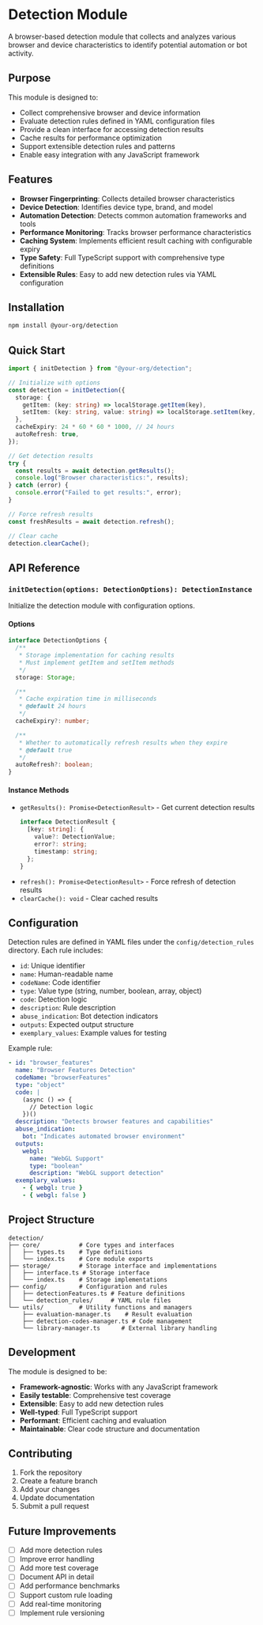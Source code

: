 # Detection Module

A browser-based detection module that collects and analyzes various browser and device characteristics to identify potential automation or bot activity.

## Purpose

This module is designed to:

- Collect comprehensive browser and device information
- Evaluate detection rules defined in YAML configuration files
- Provide a clean interface for accessing detection results
- Cache results for performance optimization
- Support extensible detection rules and patterns
- Enable easy integration with any JavaScript framework

## Features

- **Browser Fingerprinting**: Collects detailed browser characteristics
- **Device Detection**: Identifies device type, brand, and model
- **Automation Detection**: Detects common automation frameworks and tools
- **Performance Monitoring**: Tracks browser performance characteristics
- **Caching System**: Implements efficient result caching with configurable expiry
- **Type Safety**: Full TypeScript support with comprehensive type definitions
- **Extensible Rules**: Easy to add new detection rules via YAML configuration

## Installation

```bash
npm install @your-org/detection
```

## Quick Start

```typescript
import { initDetection } from "@your-org/detection";

// Initialize with options
const detection = initDetection({
  storage: {
    getItem: (key: string) => localStorage.getItem(key),
    setItem: (key: string, value: string) => localStorage.setItem(key, value),
  },
  cacheExpiry: 24 * 60 * 60 * 1000, // 24 hours
  autoRefresh: true,
});

// Get detection results
try {
  const results = await detection.getResults();
  console.log("Browser characteristics:", results);
} catch (error) {
  console.error("Failed to get results:", error);
}

// Force refresh results
const freshResults = await detection.refresh();

// Clear cache
detection.clearCache();
```

## API Reference

### `initDetection(options: DetectionOptions): DetectionInstance`

Initialize the detection module with configuration options.

#### Options

```typescript
interface DetectionOptions {
  /**
   * Storage implementation for caching results
   * Must implement getItem and setItem methods
   */
  storage: Storage;

  /**
   * Cache expiration time in milliseconds
   * @default 24 hours
   */
  cacheExpiry?: number;

  /**
   * Whether to automatically refresh results when they expire
   * @default true
   */
  autoRefresh?: boolean;
}
```

#### Instance Methods

- `getResults(): Promise<DetectionResult>` - Get current detection results
  ```typescript
  interface DetectionResult {
    [key: string]: {
      value?: DetectionValue;
      error?: string;
      timestamp: string;
    };
  }
  ```
- `refresh(): Promise<DetectionResult>` - Force refresh of detection results
- `clearCache(): void` - Clear cached results

## Configuration

Detection rules are defined in YAML files under the `config/detection_rules` directory. Each rule includes:

- `id`: Unique identifier
- `name`: Human-readable name
- `codeName`: Code identifier
- `type`: Value type (string, number, boolean, array, object)
- `code`: Detection logic
- `description`: Rule description
- `abuse_indication`: Bot detection indicators
- `outputs`: Expected output structure
- `exemplary_values`: Example values for testing

Example rule:

```yaml
- id: "browser_features"
  name: "Browser Features Detection"
  codeName: "browserFeatures"
  type: "object"
  code: |
    (async () => {
      // Detection logic
    })()
  description: "Detects browser features and capabilities"
  abuse_indication:
    bot: "Indicates automated browser environment"
  outputs:
    webgl:
      name: "WebGL Support"
      type: "boolean"
      description: "WebGL support detection"
  exemplary_values:
    - { webgl: true }
    - { webgl: false }
```

## Project Structure

```
detection/
├── core/           # Core types and interfaces
│   ├── types.ts    # Type definitions
│   └── index.ts    # Core module exports
├── storage/        # Storage interface and implementations
│   ├── interface.ts # Storage interface
│   └── index.ts    # Storage implementations
├── config/         # Configuration and rules
│   ├── detectionFeatures.ts # Feature definitions
│   └── detection_rules/     # YAML rule files
└── utils/          # Utility functions and managers
    ├── evaluation-manager.ts    # Result evaluation
    ├── detection-codes-manager.ts # Code management
    └── library-manager.ts      # External library handling
```

## Development

The module is designed to be:

- **Framework-agnostic**: Works with any JavaScript framework
- **Easily testable**: Comprehensive test coverage
- **Extensible**: Easy to add new detection rules
- **Well-typed**: Full TypeScript support
- **Performant**: Efficient caching and evaluation
- **Maintainable**: Clear code structure and documentation

## Contributing

1. Fork the repository
2. Create a feature branch
3. Add your changes
4. Update documentation
5. Submit a pull request

## Future Improvements

- [ ] Add more detection rules
- [ ] Improve error handling
- [ ] Add more test coverage
- [ ] Document API in detail
- [ ] Add performance benchmarks
- [ ] Support custom rule loading
- [ ] Add real-time monitoring
- [ ] Implement rule versioning
